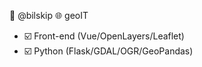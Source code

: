 👋 @bilskip
🌐 geoIT
- ☑️ Front-end (Vue/OpenLayers/Leaflet)
- ☑️ Python (Flask/GDAL/OGR/GeoPandas)

<!---
bilskip/bilskip is a ✨ special ✨ repository because its `README.md` (this file) appears on your GitHub profile.
You can click the Preview link to take a look at your changes.
--->
